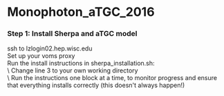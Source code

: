 # Monophoton_aTGC_2016

### Step 1: Install Sherpa and aTGC model
ssh to lzlogin02.hep.wisc.edu\
Set up your voms proxy\
Run the install instructions in sherpa_installation.sh:\
\ Change line 3 to your own working directory\
\ Run the instructions one block at a time, to monitor progress and ensure that everything installs correctly (this doesn't always happen!)


